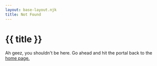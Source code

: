 ```yaml
---
layout: base-layout.njk
title: Not Found
---
```


# {{ title }}

Ah geez, you shouldn't be here.
Go ahead and hit the portal back to the [home page.](/index)
